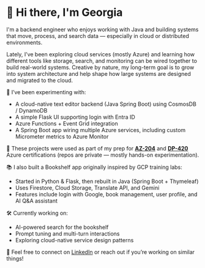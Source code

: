 # 👋 Hi there, I'm Georgia

I'm a backend engineer who enjoys working with Java and building systems that move, process, and search data — especially in cloud or distributed environments.

Lately, I’ve been exploring cloud services (mostly Azure) and learning how different tools like storage, search, and monitoring can be wired together to build real-world systems. Creative by nature, my long-term goal is to grow into system architecture and help shape how large systems are designed and migrated to the cloud.

🔧 I’ve been experimenting with:
- A cloud-native text editor backend (Java Spring Boot) using CosmosDB / DynamoDB
- A simple Flask UI supporting login with Entra ID
- Azure Functions + Event Grid integration
- A Spring Boot app wiring multiple Azure services, including custom Micrometer metrics to Azure Monitor

🧪 These projects were used as part of my prep for [**AZ-204**](https://learn.microsoft.com/en-us/users/georgiakonstantinou-3043/credentials/4866145855f2499b) and [**DP-420**](https://learn.microsoft.com/en-gb/users/georgiakonstantinou-3043/credentials/f89c46899619460a) Azure certifications (repos are private — mostly hands-on experimentation).

📚 I also built a Bookshelf app originally inspired by GCP training labs:
- Started in Python & Flask, then rebuilt in Java (Spring Boot + Thymeleaf)
- Uses Firestore, Cloud Storage, Translate API, and Gemini
- Features include login with Google, book management, user profile, and AI Q&A assistant

🛠️ Currently working on:
- AI-powered search for the bookshelf
- Prompt tuning and multi-turn interactions
- Exploring cloud-native service design patterns

🔗 Feel free to connect on [LinkedIn](https://www.linkedin.com/in/georgia-konstantinou-9a367247/) or reach out if you’re working on similar things!

